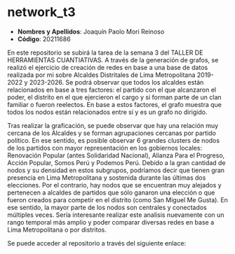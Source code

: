 # network_t3

- **Nombres y Apellidos**: Joaquín Paolo Mori Reinoso
- **Código**: 20211686

En este repositorio se subirá la tarea de la semana 3 del TALLER DE HERRAMIENTAS CUANTIATIVAS. A través de la generación de grafos, se realizó el ejercicio de creación de redes en base a una base de datos realizada por mi sobre Alcaldes Distritales de Lima Metropolitana 2019-2022 y 2023-2026. Se podrá observar que todos los alcaldes están relacionados en base a tres factores: el partido con el que alcanzaron el poder, el distrito en el que ejercieron el cargo y si forman parte de un clan familiar o fueron reelectos. En base a estos factores, el grafo muestra que todos los nodos están relacionados entre sí y es un grafo no dirigido.

Tras realizar la graficación, se puede observar que hay una relación muy cercana de los Alcaldes y se forman agrupaciones cercanas por partido político. En ese sentido, es posible observar 6 grandes clusters de nodos de los partidos con mayor representación en los gobiernos locales: Renovación Popular (antes Solidaridad Nacional), Alianza Para el Progreso, Acción Popular, Somos Perú y Podemos Perú. Debido a la gran cantidad de nodos y su densidad en estos subgrupos, podríamos decir que tienen gran presencia en Lima Metropolitana y sostenida durante las últimas dos elecciones. Por el contrario, hay nodos que se encuentran muy alejados y pertenecen a alcaldes de partidos que sólo ganaron una elección o que fueron creados para competir en el distrito (como San Miguel Me Gusta). En ese sentido, la mayor parte de los nodos son centrales y conectados múltiples veces. Sería interesante realizar este analisis nuevamente con un rango temporal más amplio y poder comparar diversas redes en base a Lima Metropolitana o por distritos.


Se puede acceder al repositorio a través del siguiente enlace:
